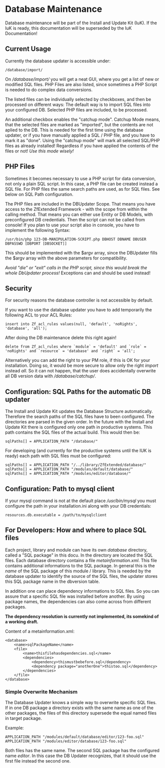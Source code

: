 Database Maintenance
====================

Database maintenance will be part of the Install and Update Kit (IuK). If the IuK is ready, this documentation will be superseded by the IuK Documentation!

Current Usage
-------------
Currently the database updater is accessible under:

    /database/import/

On */database/import/* you will get a neat GUI, where you get a list of new or modified SQL files. PHP Files are also listed, since sometimes a PHP Script is needed to do complex data conversions. 

The listed files can be individually selected by checkboxes, and then be processed on different ways: 
The default way is to import SQL files into your configured DB. Selected PHP files are included, to be processed.

An additional checkbox enables the "catchup mode". Catchup Mode means, that the selected files are marked as "imported", but the contents are not aplied to the DB. This is needed for the first time using the database updater, or if you have manually applied a SQL / PHP file, and you have to mark it as "done".
Using the "catchup mode" will mark all selected SQL/PHP files as already installed! Regardless if you have applied the contents of the files or not! *Use this mode wisely!*

PHP Files
---------
Sometimes it becomes necessary to use a PHP script for data conversion, not only a plain SQL script. In this case, a PHP file can be created instead a SQL file. For PHP files the same search paths are used, as for SQL files. See below on SQL Path configuration.

The PHP files are included in the DBUpdater Scope. That means you have access to the ZfExtended Framework - with the scope from within the calling method. That means you can either use Entity or DB Models, with preconfigured DB credentials. Then the script can not be called from console! If you plan to use your script also in console, you have to implement the following Syntax:

    /usr/bin/php 123-DB-MANIPULATION-SCRIPT.php DBHOST DBNAME DBUSER DBPASSWD [DBPORT [DBSOCKET]]
    
This should be implemented with the $argv array, since the DBUpdater fills the $argv array with the above parameters for compatibility.

*Avoid "die" or "exit" calls in the PHP script, since this would break the whole DbUpdater process!* 
Exceptions can and should be used instead!

Security
--------
For security reasons the database controller is not accessible by default. 

If you want to use the database updater you have to add temporarily the following ACL to your ACL Rules:

	insert into Zf_acl_rules values(null, 'default', 'noRights', 'database', 'all');

After doing the DB maintenance delete this right again!

	delete from Zf_acl_rules where `module` = 'default' and `role` = 'noRights' and `resource` = 'database' and `right` = 'all';

Alternatively you can add the right to your PM role, if this is OK for your installation. Doing so, it would be more secure to allow only the right *import* instead *all*. So it can not happen, that the user does accidentally overwrite all DB version data with */database/catchup/*.


Configuration: SQL Paths for the automatic DB updater
-----------------------------------------------------
The Install and Update Kit updates the Database Structure automatically. Therefore the search paths of the SQL files have to been configured.
The directories are parsed in the given order. In the future with the Install and Update Kit there is configured only one path in productive systems. This path contains the SQL files of the actual build. This would then be: 

	sqlPaths[] = APPLICATION_PATH "/database/"

For developing (and currently for the productive systems until the IUK is ready) each path with SQL files must be configured:

	sqlPaths[] = APPLICATION_PATH "/../library/ZfExtended/database/"
	sqlPaths[] = APPLICATION_PATH "/modules/default/database/"
	sqlPaths[] = APPLICATION_PATH "/modules/editor/database/"


Configuration: Path to mysql client
-----------------------------------
If your mysql command is not at the default place */usr/bin/mysql* you must configure the path in your installation.ini along with your DB credentials:

	resources.db.executable = /path/to/mysqlclient


For Developers: How and where to place SQL files
------------------------------------------------
Each project, library and module can have its own *database* directory, called a "SQL package" in this docu. In the directory are located the SQL files. Each database directory contains a file *metainformation.xml*. This file contains additional informations to the SQL package. In general this is the *name* of the SQL package of this module / library. This is needed by the database updater to identify the source of the SQL files, the updater stores this SQL package name in the dbversion table.

In addition one can place dependency informations to SQL files. So you can assure that a specific SQL file was installed before another. By using package names, the dependencies can also come across from different packages.

**The dependency resolution is currently not implemented, its somekind of a working draft.**

Content of a metainformation.xml:

	<database>
		<name>sqlPackageName</name>
		<file>
			<name>thisfilehasdependencies.sql</name>
			<dependencies>
				<dependency>thismustbebefore.sql</dependency>
				<dependency package="anotherOne">thistoo.sql</dependency>
			</dependencies>
		</file>
	</database>

### Simple Overwrite Mechanism
The Database Updater knows a simple way to overwrite specific SQL files. If in one DB package a directory exists with the same name as one of the other packages, the files of this directory supersede the equal named files in target package. 

Example: 

	APPLICATION_PATH "/modules/default/database/editor/123-foo.sql"
	APPLICATION_PATH "/modules/editor/database/123-foo.sql"

Both files has the same name. The second SQL package has the configured name *editor*. In this case the DB Updater recognizes, that it should use the first file instead the second one.